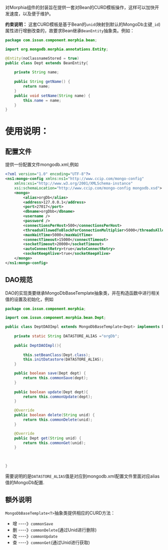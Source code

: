 对Morphia组件的封装旨在提供一套对Bean的CURD模板操作，这样可以加快开发速度，以及便于维护。

**约束说明：** 这套CURD模板是基于Bean的`unid`(映射到默认的MongoDb主键`_id`)属性进行增删改查的，故要求Bean继承`BeanEntity`抽象类。例如：

```java
package com.issun.component.morphia.bean;

import org.mongodb.morphia.annotations.Entity;

@Entity(noClassnameStored = true)
public class Dept extends BeanEntity{
	
	private String name;
	
	public String getName() {
		return name;
	}
	public void setName(String name) {
		this.name = name;
	}
}
```


# 使用说明：

## 配置文件

提供一份配置文件mongodb.xml,例如

```xml
<?xml version="1.0" encoding="UTF-8"?>
<ns1:mongo-config xmlns:ns1="http://www.ccip.com/mongo-config"
	xmlns:xsi="http://www.w3.org/2001/XMLSchema-instance"
	xsi:schemaLocation="http://www.ccip.com/mongo-config mongodb.xsd">
	<mongo>
		<alias>orgDb</alias>
		<address>127.0.0.1</address>
		<port>27017</port>
		<dbname>orgDbb</dbname>
		<username />
		<password />
		<connectionsPerHost>500</connectionsPerHost>
		<threadsAllowedToBlockForConnectionMultiplier>5000</threadsAllowedToBlockForConnectionMultiplier>
		<maxWaitTime>5000</maxWaitTime>
		<connectTimeout>15000</connectTimeout>
		<socketTimeout>20000</socketTimeout>
		<autoConnectRetry>true</autoConnectRetry>
		<socketKeepAlive>true</socketKeepAlive>
	</mongo>
</ns1:mongo-config>

```

## DAO规范

DAO的实现类要继承MongoDbBaseTemplate<T>抽象类，并在构造函数中进行相关值的设置及初始化，例如


```java
package com.issun.component.morphia;

import com.issun.component.morphia.bean.Dept;

public class DeptDAOImpl extends MongoDbBaseTemplate<Dept> implements DeptDAO {
	
	private static String DATASTORE_ALIAS ="orgDb";
	
	public DeptDAOImpl(){
		
		this.setBeanClass(Dept.class);
		this.initDatastore(DATASTORE_ALIAS);
	}

	public boolean save(Dept dept) {
		return this.commonSave(dept);
	}
	
	public boolean update(Dept dept){
		return this.commonUpdate(dept);
	}

	@Override
	public boolean delete(String unid) {
		return this.commonDelete(unid);
	}

	@Override
	public Dept get(String unid) {
		return this.commonGet(unid);
	}
	
	

}

```
需要说明的是`DATASTORE_ALIAS`值是对应到mongodb.xml配置文件里面对应alias值的MongoDb配置.

## 额外说明

`MongoDbBaseTemplate<T>`抽象类提供相应的CURD方法：

- 增 ----》`commonSave`
- 删 ----》`commonDelete`(通过Unid进行删除)
- 改 ----》`commonUpdate`
- 查 ----》`commonGet`(通过Unid进行获取)


